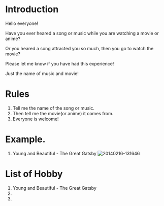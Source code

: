 # Introduction
Hello everyone! 

Have you ever heared a song or music while you are watching a movie or anime?

Or you heared a song attracted you so much, then you go to watch the movie?

Please let me know if you have had this experience!

Just the name of music and movie!

# Rules

1. Tell me the name of the song or music.
2. Then tell me the movie(or anime) it comes from.
3. Everyone is welcome!



# Example. 
1. Young and Beautiful - The Great Gatsby
![20140216-131646](https://user-images.githubusercontent.com/107686023/174292440-4875dd06-6ef2-4236-93b4-06b1b0268aa7.jpg)


# List of Hobby
1. Young and Beautiful - The Great Gatsby
2.
3.
